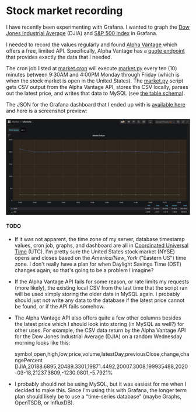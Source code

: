 # Stock market recording

I have recently been experimenting with Grafana.
I wanted to graph the [Dow Jones Industrial Average](https://en.wikipedia.org/wiki/Dow_Jones_Industrial_Average) (DJIA) and [S&P 500 Index](https://en.wikipedia.org/wiki/S%26P_500_Index) in Grafana.

I needed to record the values regularly and found [Alpha Vantage](https://www.alphavantage.co/) which offers a free, limited API.
Specifically, Alpha Vantage has a [quote endpoint](https://www.alphavantage.co/documentation/#latestprice) that provides exactly the data that I needed.

The cron job listed at [market.cron](market.cron) will execute [market.py](market.py) every ten (10) minutes between 9:30AM and 4:00PM Monday through Friday (which is when the stock market is open in the United States).
The [market.py](market.py) script gets CSV output from the Alpha Vantage API, stores the CSV locally, parses out the latest price, and writes that data to MySQL (see [the table schema](market.sql)).

The JSON for the Grafana dashboard that I ended up with is [available here](market_grafana.json) and here is a screenshot preview:

![Grafana dashboard preview of stock market recording](market_grafana.png "Grafana Stock Market Dashboard Preview")

#### TODO

- If it was not apparent, the time zone of my server, database timestamp values, cron job, graphs, and dashboard are all in [Coordinated Universal Time](https://en.wikipedia.org/wiki/Coordinated_Universal_Time) (UTC).
I'm pretty sure the United States stock market (NYSE) opens and closes based on the _America/New_York_ ("Eastern US") time zone. I don't really have a plan for when Daylight Savings Time (DST) changes again, so that's going to be a problem I imagine?

- If the Alpha Vantage API fails for some reason, or rate limits my requests (more likely), the existing local CSV from the last time that the script ran will be used simply storing the older data in MySQL again.
I probably should just not write any data to the database if the latest price cannot be found, or if the API fails somehow.

- The Alpha Vantage API also offers quite a few other columns besides the latest price which I should look into storing (in MySQL as well?) for other uses. For example, the CSV data return by the Alpha Vantage API for the Dow Jones Industrial Average (DJIA) on a random Wednesday morning looks like this:

    symbol,open,high,low,price,volume,latestDay,previousClose,change,changePercent
    DJIA,20188.6895,20489.3301,19871.4492,20007.3008,199935488,2020-03-18,21237.3809,-1230.0801,-5.7921%

- I probably should not be using MySQL, but it was easiest for me when I decided to make this.
Since I'm using this with Grafana, the longer term plan should likely be to use a "time-series database" (maybe Graphs, OpenTSDB, or InfluxDB).
